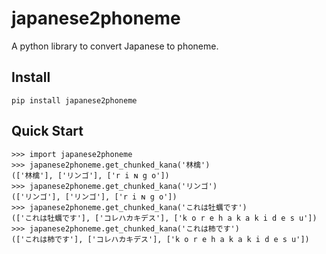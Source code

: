 # japanese2phoneme

A python library to convert Japanese to phoneme.

## Install

```
pip install japanese2phoneme
```

## Quick Start

```
>>> import japanese2phoneme
>>> japanese2phoneme.get_chunked_kana('林檎')
(['林檎'], ['リンゴ'], ['r i ɴ g o'])
>>> japanese2phoneme.get_chunked_kana('リンゴ')
(['リンゴ'], ['リンゴ'], ['r i ɴ g o'])
>>> japanese2phoneme.get_chunked_kana('これは牡蠣です')
(['これは牡蠣です'], ['コレハカキデス'], ['k o r e h a k a k i d e s u'])
>>> japanese2phoneme.get_chunked_kana('これは柿です')
(['これは柿です'], ['コレハカキデス'], ['k o r e h a k a k i d e s u'])
```
